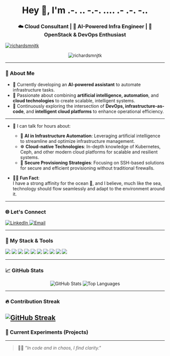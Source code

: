 <h1 align="center">Hey 👋, I'm .-. .. -.-. .... .- .-. -..</h1>
<h3 align="center">☁️ Cloud Consultant | 🤖 AI-Powered Infra Engineer | 🔧 OpenStack & DevOps Enthusiast</h3>

<p align="left"> <a href="https://github.com/ryo-ma/github-profile-trophy"><img src="https://github-profile-trophy.vercel.app/?username=richardsmnjtk" alt="richardsmnjtk" /></a> </p>

<p align="center">
  <img src="https://komarev.com/ghpvc/?username=richardsmnjtk&label=Profile%20views&color=0e75b6&style=flat" alt="richardsmnjtk" />
</p>

---

### 🧠 About Me

- 🔭 Currently developing an **AI-powered assistant** to automate infrastructure tasks.
- 🧪 Passionate about combining **artificial intelligence, automation**, and **cloud technologies** to create scalable, intelligent systems.
- 🌱 Continuously exploring the intersection of **DevOps, infrastructure-as-code**, and **intelligent cloud platforms** to enhance operational efficiency.

---
- 💬 I can talk for hours about:
  - 🧠 **AI in Infrastructure Automation**: Leveraging artificial intelligence to streamline and optimize infrastructure management.
  - ☸️ **Cloud-native Technologies**: In-depth knowledge of Kubernetes, Ceph, and other modern cloud platforms for scalable and resilient systems.
  - 🔐 **Secure Provisioning Strategies**: Focusing on SSH-based solutions for secure and efficient provisioning without traditional firewalls.
  
- 🧘‍♂️ **Fun Fact**:  
  I have a strong affinity for the ocean 🌊, and I believe, much like the sea, technology should flow seamlessly and adapt to the environment around it.
---

### 🌐 Let's Connect

<p align="left">
  <a href="https://www.linkedin.com/in/your-linkedin" target="_blank">
    <img src="https://img.shields.io/badge/LinkedIn-%230077B5.svg?style=for-the-badge&logo=linkedin&logoColor=white" alt="LinkedIn" />
  </a>
  <a href="mailto:your.email@example.com">
    <img src="https://img.shields.io/badge/Gmail-D14836.svg?style=for-the-badge&logo=gmail&logoColor=white" alt="Email" />
  </a>
</p>

---

### 🚀 My Stack & Tools

<p align="left">
  <img src="https://img.shields.io/badge/OpenStack-E02031?style=for-the-badge&logo=openstack&logoColor=white" />
  <img src="https://img.shields.io/badge/MAAS-000000?style=for-the-badge&logo=canonical&logoColor=white" />
  <img src="https://img.shields.io/badge/Juju-ff6c00?style=for-the-badge&logo=ubuntu&logoColor=white" />
  <img src="https://img.shields.io/badge/MicroK8s-326ce5?style=for-the-badge&logo=kubernetes&logoColor=white" />
  <img src="https://img.shields.io/badge/FastAPI-009688?style=for-the-badge&logo=fastapi&logoColor=white" />
  <img src="https://img.shields.io/badge/React-61DAFB?style=for-the-badge&logo=react&logoColor=black" />
  <img src="https://img.shields.io/badge/Tailwind_CSS-38B2AC?style=for-the-badge&logo=tailwind-css&logoColor=white" />
  <img src="https://img.shields.io/badge/Ceph-EF2D5E?style=for-the-badge&logo=ceph&logoColor=white" />
  <img src="https://img.shields.io/badge/Docker-2496ED?style=for-the-badge&logo=docker&logoColor=white" />
  <img src="https://img.shields.io/badge/Gemini-4285F4?style=for-the-badge&logo=google&logoColor=white" />
</p>

---

### 📈 GitHub Stats

<p align="center">
  <img src="https://github-readme-stats.vercel.app/api?username=richardsmnjtk" alt="GitHub Stats" />
  <img src="https://github-readme-stats.vercel.app/api/top-langs/?username=richardsmnjtk&layout=compact&theme=tokyonight" alt="Top Languages" />
</p>

---

### 🔥 Contribution Streak

[![GitHub Streak](https://streak-stats.demolab.com?user=DenverCoder1)](https://git.io/streak-stats)
---

### 🧪 Current Experiments (Projects)


---

> 🧘‍♂️ _"In code and in chaos, I find clarity."_  
